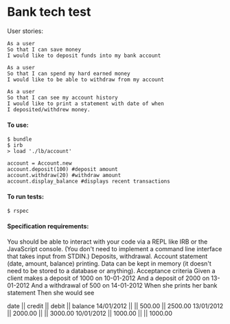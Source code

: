 # Bank tech test

User stories:

```
As a user
So that I can save money
I would like to deposit funds into my bank account
```

```
As a user
So that I can spend my hard earned money
I would like to be able to withdraw from my account
```

```
As a user
So that I can see my account history
I would like to print a statement with date of when
I deposited/withdrew money.
```

#### To use:

```
$ bundle
$ irb
> load './lb/account'
```

```
account = Account.new
account.deposit(100) #deposit amount
account.withdraw(20) #withdraw amount
account.display_balance #displays recent transactions
```

#### To run tests:

```
$ rspec
```

#### Specification requirements:

You should be able to interact with your code via a REPL like IRB or the JavaScript console. (You don't need to implement a command line interface that takes input from STDIN.)
Deposits, withdrawal.
Account statement (date, amount, balance) printing.
Data can be kept in memory (it doesn't need to be stored to a database or anything).
Acceptance criteria
Given a client makes a deposit of 1000 on 10-01-2012
And a deposit of 2000 on 13-01-2012
And a withdrawal of 500 on 14-01-2012
When she prints her bank statement
Then she would see

date || credit || debit || balance
14/01/2012 || || 500.00 || 2500.00
13/01/2012 || 2000.00 || || 3000.00
10/01/2012 || 1000.00 || || 1000.00
